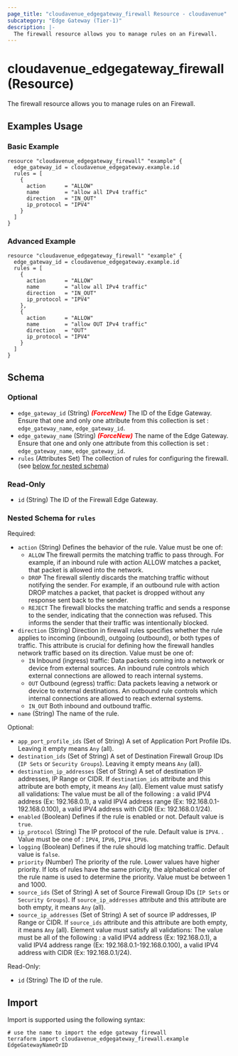 ```yaml
---
page_title: "cloudavenue_edgegateway_firewall Resource - cloudavenue"
subcategory: "Edge Gateway (Tier-1)"
description: |-
  The firewall resource allows you to manage rules on an Firewall.
---
```


# cloudavenue_edgegateway_firewall (Resource)

The firewall resource allows you to manage rules on an Firewall.

## Examples Usage

### Basic Example

```hcl
resource "cloudavenue_edgegateway_firewall" "example" {
  edge_gateway_id = cloudavenue_edgegateway.example.id
  rules = [
    {
      action      = "ALLOW"
      name        = "allow all IPv4 traffic"
      direction   = "IN_OUT"
      ip_protocol = "IPV4"
    }
  ]
}
```

### Advanced Example

```hcl
resource "cloudavenue_edgegateway_firewall" "example" {
  edge_gateway_id = cloudavenue_edgegateway.example.id
  rules = [
    {
  	  action      = "ALLOW"
  	  name        = "allow all IPv4 traffic"
  	  direction   = "IN_OUT"
  	  ip_protocol = "IPV4"
    },
    {
  	  action      = "ALLOW"
  	  name        = "allow OUT IPv4 traffic"
  	  direction   = "OUT"
  	  ip_protocol = "IPV4"
    }
  ]
}
```

<!-- schema generated by tfplugindocs -->
## Schema

### Optional

- `edge_gateway_id` (String) <i style="color:red;font-weight: bold">(ForceNew)</i> The ID of the Edge Gateway. Ensure that one and only one attribute from this collection is set : `edge_gateway_name`, `edge_gateway_id`.
- `edge_gateway_name` (String) <i style="color:red;font-weight: bold">(ForceNew)</i> The name of the Edge Gateway. Ensure that one and only one attribute from this collection is set : `edge_gateway_name`, `edge_gateway_id`.
- `rules` (Attributes Set) The collection of rules for configuring the firewall. (see [below for nested schema](#nestedatt--rules))

### Read-Only

- `id` (String) The ID of the Firewall Edge Gateway.

<a id="nestedatt--rules"></a>
### Nested Schema for `rules`

Required:

- `action` (String) Defines the behavior of the rule. Value must be one of: 
  - `ALLOW` The firewall permits the matching traffic to pass through. For example, if an inbound rule with action ALLOW matches a packet, that packet is allowed into the network.
  - `DROP` The firewall silently discards the matching traffic without notifying the sender. For example, if an outbound rule with action DROP matches a packet, that packet is dropped without any response sent back to the sender.
  - `REJECT` The firewall blocks the matching traffic and sends a response to the sender, indicating that the connection was refused. This informs the sender that their traffic was intentionally blocked.
- `direction` (String) Direction in firewall rules specifies whether the rule applies to incoming (inbound), outgoing (outbound), or both types of traffic. This attribute is crucial for defining how the firewall handles network traffic based on its direction. Value must be one of: 
  - `IN` Inbound (ingress) traffic: Data packets coming into a network or device from external sources. An inbound rule controls which external connections are allowed to reach internal systems.
  - `OUT` Outbound (egress) traffic: Data packets leaving a network or device to external destinations. An outbound rule controls which internal connections are allowed to reach external systems.
  - `IN_OUT` Both inbound and outbound traffic.
- `name` (String) The name of the rule.

Optional:

- `app_port_profile_ids` (Set of String) A set of Application Port Profile IDs. Leaving it empty means `Any` (all).
- `destination_ids` (Set of String) A set of Destination Firewall Group IDs (`IP Sets` or `Security Groups`). Leaving it empty means `Any` (all).
- `destination_ip_addresses` (Set of String) A set of destination IP addresses, IP Range or CIDR. If `destination_ids` attribute and this attribute are both empty, it means `Any` (all). Element value must satisfy all validations: The value must be all of the following :
a valid IPV4 address (Ex: 192.168.0.1), a valid IPV4 address range (Ex: 192.168.0.1-192.168.0.100), a valid IPV4 address with CIDR (Ex: 192.168.0.1/24).
- `enabled` (Boolean) Defines if the rule is enabled or not. Default value is `true`.
- `ip_protocol` (String) The IP protocol of the rule. Default value is `IPV4`. . Value must be one of : `IPV4`, `IPV6`, `IPV4_IPV6`.
- `logging` (Boolean) Defines if the rule should log matching traffic. Default value is `false`.
- `priority` (Number) The priority of the rule. Lower values have higher priority. If lots of rules have the same priority, the alphabetical order of the rule name is used to determine the priority. Value must be between 1 and 1000.
- `source_ids` (Set of String) A set of Source Firewall Group IDs (`IP Sets` or `Security Groups`). If `source_ip_addresses` attribute and this attribute are both empty, it means `Any` (all).
- `source_ip_addresses` (Set of String) A set of source IP addresses, IP Range or CIDR. If `source_ids` attribute and this attribute are both empty, it means `Any` (all). Element value must satisfy all validations: The value must be all of the following :
a valid IPV4 address (Ex: 192.168.0.1), a valid IPV4 address range (Ex: 192.168.0.1-192.168.0.100), a valid IPV4 address with CIDR (Ex: 192.168.0.1/24).

Read-Only:

- `id` (String) The ID of the rule.

## Import

Import is supported using the following syntax:
```shell
# use the name to import the edge gateway firewall
terraform import cloudavenue_edgegateway_firewall.example EdgeGatewayNameOrID
```
